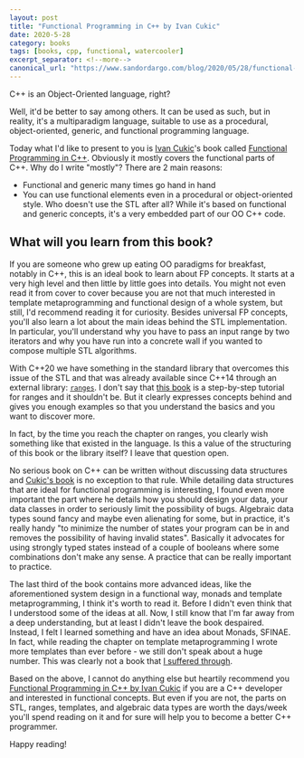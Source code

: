 ```yaml
---
layout: post
title: "Functional Programming in C++ by Ivan Cukic"
date: 2020-5-28
category: books
tags: [books, cpp, functional, watercooler]
excerpt_separator: <!--more-->
canonical_url: "https://www.sandordargo.com/blog/2020/05/28/functional-programming-in-cpp"
---
```

C++ is an Object-Oriented language, right?

Well, it'd be better to say among others. It can be used as such, but in reality, it's a multiparadigm language, suitable to use as a procedural, object-oriented, generic, and functional programming language.
<!--more-->

Today what I'd like to present to you is [Ivan Cukic](https://twitter.com/ivan_cukic)'s book called [Functional Programming in C++](https://amzn.to/2LeUiZ3). Obviously it mostly covers the functional parts of C++.
Why do I write "mostly"? There are 2 main reasons:
- Functional and generic many times go hand in hand
- You can use functional elements even in a procedural or object-oriented style. Who doesn't use the STL after all? While it's based on functional and generic concepts, it's a very embedded part of our OO C++ code.

## What will you learn from this book?

If you are someone who grew up eating OO paradigms for breakfast, notably in C++, this is an ideal book to learn about FP concepts. It starts at a very high level and then little by little goes into details. You might not even read it from cover to cover because you are not that much interested in template metaprogramming and functional design of a whole system, but still, I'd recommend reading it for curiosity.
Besides universal FP concepts, you'll also learn a lot about the main ideas behind the STL implementation. In particular, you'll understand why you have to pass an input range by two iterators and why you have run into a concrete wall if you wanted to compose multiple STL algorithms.

With C++20 we have something in the standard library that overcomes this issue of the STL and that was already available since C++14 through an external library: [`ranges`](https://en.cppreference.com/w/cpp/ranges). I don't say that [this book](https://amzn.to/2LeUiZ3) is a step-by-step tutorial for ranges and it shouldn't be. But it clearly expresses concepts behind and gives you enough examples so that you understand the basics and you want to discover more.

In fact, by the time you reach the chapter on ranges, you clearly wish something like that existed in the language. Is this a value of the structuring of this book or the library itself? I leave that question open.

No serious book on C++ can be written without discussing data structures and [Cukic's book]() is no exception to that rule. While detailing data structures that are ideal for functional programming is interesting, I found even more important the part where he details how you should design your data, your data classes in order to seriously limit the possibility of bugs. Algebraic data types sound fancy and maybe even alienating for some, but in practice, it's really handy "to minimize the number of states your program can be in and removes the possibility of having invalid states". Basically it advocates for using strongly typed states instead of a couple of booleans where some combinations don't make any sense. A practice that can be really important to practice.

The last third of the book contains more advanced ideas, like the aforementioned system design in a functional way, monads and template metaprogramming, I think it's worth to read it. Before I didn't even think that I understood some of the ideas at all. Now, I still know that I'm far away from a deep understanding, but at least I didn't leave the book despaired. Instead, I felt I learned something and have an idea about Monads, SFINAE. In fact, while reading the chapter on template metaprogramming I wrote more templates than ever before - we still don't speak about a huge number. This was clearly not a book that [I suffered through](https://amzn.to/2WE9N1Z).

Based on the above, I cannot do anything else but heartily recommend you [Functional Programming in C++ by Ivan Cukic](https://amzn.to/2LeUiZ3) if you are a C++ developer and interested in functional concepts. But even if you are not, the parts on STL, ranges, templates, and algebraic data types are worth the days/week you'll spend reading on it and for sure will help you to become a better C++ programmer.

Happy reading! 
